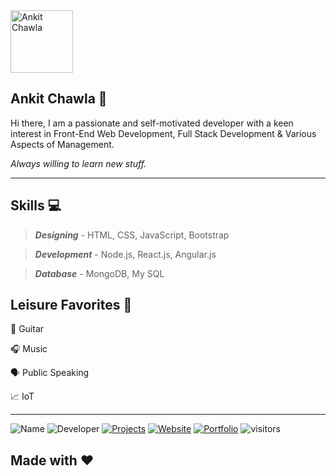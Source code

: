 <!-- Header -->
<img src="https://avatars3.githubusercontent.com/u/19408318?s=460&u=a81fb87bfd7947db424cb54bf4781c04ecf77c0e&v=4" alt="Ankit Chawla" width="100"/>

## Ankit Chawla 👋


Hi there, I am a passionate and self-motivated developer with a keen interest in Front-End Web Development, Full Stack Development & Various Aspects of Management. 

_Always willing to learn new stuff._

<!-- Mid-Section -->
-----
## Skills 💻


>***Designing*** - HTML, CSS, JavaScript, Bootstrap

>***Development*** - Node.js, React.js, Angular.js

>***Database*** - MongoDB, My SQL

## Leisure Favorites 🎲


🎸 Guitar

🎧 Music

🗣 Public Speaking

📈 IoT

<!-- Footer -->
-----
![Name](https://img.shields.io/badge/Maintainer-Ankit-blue.svg)
![Developer](https://img.shields.io/badge/Role-Developer💻-orange.svg)
[![Projects](https://img.shields.io/badge/Projects-Github(Repos)-lightgrey.svg)](https://github.com/ankitc26)
[![Website](https://img.shields.io/badge/Website-Linkmini-yellow.svg)](http://portfolio.linkmini.me)
[![Portfolio](https://img.shields.io/badge/Portfolio-Aboutme-brightgreen.svg)](http://portfolio.linkmini.me)
![visitors](https://visitor-badge.glitch.me/badge?page_id=ankitc26.visitor-badge)

## Made with ❤️
<!--
**ankitc26/ankitc26** is a ✨ _special_ ✨ repository because its `README.md` (this file) appears on your GitHub profile.

Here are some ideas to get you started:

- 🔭 I’m currently working on ...
- 🌱 I’m currently learning ...
- 👯 I’m looking to collaborate on ...
- 🤔 I’m looking for help with ...
- 💬 Ask me about ...
- 📫 How to reach me: ...
- 😄 Pronouns: ...
- ⚡ Fun fact: ...
-->